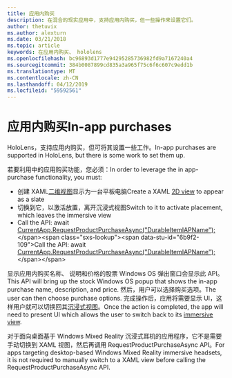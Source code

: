 ```yaml
---
title: 应用内购买
description: 在混合的现实应用中，支持应用内购买，但一些操作来设置它们。
author: thetuvix
ms.author: alexturn
ms.date: 03/21/2018
ms.topic: article
keywords: 在应用内购买、 hololens
ms.openlocfilehash: bc96893d1777e94295285736982fd9a7167240a4
ms.sourcegitcommit: 384b0087899cd835a3a965f75c6f6c607c9edd1b
ms.translationtype: MT
ms.contentlocale: zh-CN
ms.lasthandoff: 04/12/2019
ms.locfileid: "59592561"
---
```

# <a name="in-app-purchases"></a><span data-ttu-id="6b9f2-104">应用内购买</span><span class="sxs-lookup"><span data-stu-id="6b9f2-104">In-app purchases</span></span>

<span data-ttu-id="6b9f2-105">HoloLens，支持应用内购买，但可将其设置一些工作。</span><span class="sxs-lookup"><span data-stu-id="6b9f2-105">In-app purchases are supported in HoloLens, but there is some work to set them up.</span></span>

<span data-ttu-id="6b9f2-106">若要利用中的应用购买功能，您必须：</span><span class="sxs-lookup"><span data-stu-id="6b9f2-106">In order to leverage the in app-purchase functionality, you must:</span></span>
* <span data-ttu-id="6b9f2-107">创建 XAML[二维视图](app-views.md)显示为一台平板电脑</span><span class="sxs-lookup"><span data-stu-id="6b9f2-107">Create a XAML [2D view](app-views.md) to appear as a slate</span></span>
* <span data-ttu-id="6b9f2-108">切换到它，以激活放置，离开沉浸式视图</span><span class="sxs-lookup"><span data-stu-id="6b9f2-108">Switch to it to activate placement, which leaves the immersive view</span></span>
* <span data-ttu-id="6b9f2-109">Call the API: await [CurrentApp.RequestProductPurchaseAsync("DurableItemIAPName");](https://docs.microsoft.com/uwp/api/windows.applicationmodel.store.currentapp#Windows_ApplicationModel_Store_CurrentApp_RequestProductPurchaseAsync_System_String_)</span><span class="sxs-lookup"><span data-stu-id="6b9f2-109">Call the API: await [CurrentApp.RequestProductPurchaseAsync("DurableItemIAPName");](https://docs.microsoft.com/uwp/api/windows.applicationmodel.store.currentapp#Windows_ApplicationModel_Store_CurrentApp_RequestProductPurchaseAsync_System_String_)</span></span>

<span data-ttu-id="6b9f2-110">显示应用内购买名称、 说明和价格的股票 Windows OS 弹出窗口会显示此 API。</span><span class="sxs-lookup"><span data-stu-id="6b9f2-110">This API will bring up the stock Windows OS popup that shows the in-app purchase name, description, and price.</span></span> <span data-ttu-id="6b9f2-111">然后，用户可以选择购买选项。</span><span class="sxs-lookup"><span data-stu-id="6b9f2-111">The user can then choose purchase options.</span></span> <span data-ttu-id="6b9f2-112">完成操作后，应用将需要显示 UI，这样用户就可以切换回其[沉浸式视图](app-views.md)。</span><span class="sxs-lookup"><span data-stu-id="6b9f2-112">Once the action is completed, the app will need to present UI which allows the user to switch back to its [immersive view](app-views.md).</span></span>

<span data-ttu-id="6b9f2-113">对于面向桌面基于 Windows Mixed Reality 沉浸式耳机的应用程序，它不是需要手动切换到 XAML 视图，然后再调用 RequestProductPurchaseAsync API。</span><span class="sxs-lookup"><span data-stu-id="6b9f2-113">For apps targeting desktop-based Windows Mixed Reality immersive headsets, it is not required to manually switch to a XAML view before calling the RequestProductPurchaseAsync API.</span></span>
